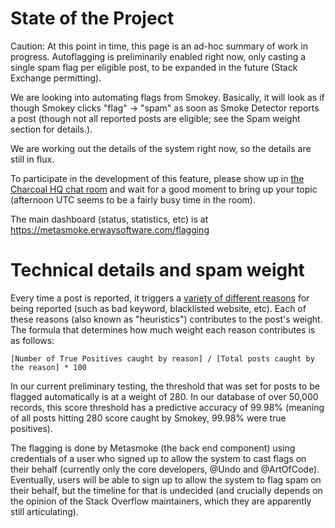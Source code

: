 # State of the Project

Caution: At this point in time, this page is an ad-hoc summary of work in progress. Autoflagging is preliminarily enabled right now, only casting a single spam flag per eligible post, to be expanded in the future (Stack Exchange permitting).

We are looking into automating flags from Smokey.  Basically, it will look as if though Smokey clicks "flag" -> "spam" as soon as Smoke Detector reports a post (though not all reported posts are eligible; see the Spam weight section for details.).

We are working out the details of the system right now, so the details are still in flux.

To participate in the development of this feature, please show up in [the Charcoal HQ chat room](http://chat.stackexchange.com/rooms/11540/charcoal-hq) and wait for a good moment to bring up your topic (afternoon UTC seems to be a fairly busy time in the room).

The main dashboard (status, statistics, etc) is at https://metasmoke.erwaysoftware.com/flagging

# Technical details and spam weight

Every time a post is reported, it triggers a [variety of different reasons](https://metasmoke.erwaysoftware.com/dashboard) for being reported (such as bad keyword, blacklisted website, etc). Each of these reasons (also known as "heuristics") contributes to the post's weight. The formula that determines how much weight each reason contributes is as follows:

`[Number of True Positives caught by reason] / [Total posts caught by the reason] * 100`

In our current preliminary testing, the threshold that was set for posts to be flagged automatically is at a weight of 280. In our database of over 50,000 records, this score threshold has a predictive accuracy of 99.98% (meaning of all posts hitting 280 score caught by Smokey, 99.98% were true positives).

The flagging is done by Metasmoke (the back end component) using credentials of a user who signed up to allow the system to cast flags on their behalf (currently only the core developers, @Undo and @ArtOfCode).  Eventually, users will be able to sign up to allow the system to flag spam on their behalf, but the timeline for that is undecided (and crucially depends on the opinion of the Stack Overflow maintainers, which they are apparently still articulating).